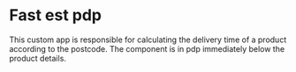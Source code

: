 # Fast est pdp

This custom app is responsible for calculating the delivery time of a product according to the postcode.
The component is in pdp immediately below the product details.
